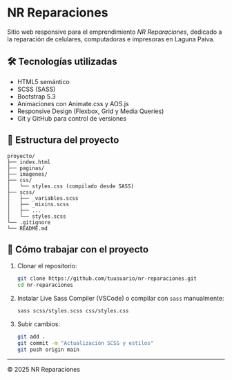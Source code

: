 # NR Reparaciones

Sitio web responsive para el emprendimiento *NR Reparaciones*, dedicado a la reparación de celulares, computadoras e impresoras en Laguna Paiva.

## 🛠 Tecnologías utilizadas

- HTML5 semántico
- SCSS (SASS)
- Bootstrap 5.3
- Animaciones con Animate.css y AOS.js
- Responsive Design (Flexbox, Grid y Media Queries)
- Git y GitHub para control de versiones

## 📁 Estructura del proyecto

```
proyecto/
├── index.html
├── paginas/
├── imagenes/
├── css/
│   └── styles.css (compilado desde SASS)
├── scss/
│   ├── _variables.scss
│   ├── _mixins.scss
│   ├── ...
│   └── styles.scss
└── .gitignore
└── README.md
```

## 🚀 Cómo trabajar con el proyecto

1. Clonar el repositorio:
   ```bash
   git clone https://github.com/tuusuario/nr-reparaciones.git
   cd nr-reparaciones
   ```

2. Instalar Live Sass Compiler (VSCode) o compilar con `sass` manualmente:
   ```bash
   sass scss/styles.scss css/styles.css
   ```

3. Subir cambios:
   ```bash
   git add .
   git commit -m "Actualización SCSS y estilos"
   git push origin main
   ```

---

© 2025 NR Reparaciones